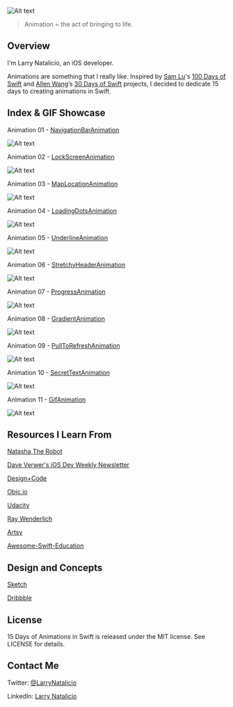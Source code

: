 ![Alt text](https://raw.githubusercontent.com/larrynatalicio/15DaysofAnimationsinSwift/master/github-cover-image.png)


> Animation ~ the act of bringing to life.

## Overview ##

I'm Larry Natalicio, an iOS developer.

Animations are something that I really like. Inspired by [Sam Lu](https://twitter.com/samvlu)'s [100 Days of Swift](http://samvlu.com/index.html) and [Allen Wang](https://twitter.com/creativewang)’s [30 Days of Swift](https://github.com/allenwong/30DaysofSwift) projects, I decided to dedicate 15 days to creating animations in Swift.

## Index & GIF Showcase ##

Animation 01 - [NavigationBarAnimation](https://github.com/larrynatalicio/15DaysofAnimationsinSwift/blob/master/Animation%2001%20-%20NavigationBarAnimation/NavigationBarAnimation.gif)

![Alt text](https://raw.githubusercontent.com/larrynatalicio/15DaysofAnimationsinSwift/master/Animation%2001%20-%20NavigationBarAnimation/NavigationBarAnimation.gif)

Animation 02 - [LockScreenAnimation](https://github.com/larrynatalicio/15DaysofAnimationsinSwift/tree/master/Animation%2002%20-%20LockScreenAnimation)

![Alt text](https://raw.githubusercontent.com/larrynatalicio/15DaysofAnimationsinSwift/master/Animation%2002%20-%20LockScreenAnimation/LockScreenAnimation.gif)

Animation 03 - [MapLocationAnimation](https://github.com/larrynatalicio/15DaysofAnimationsinSwift/tree/master/Animation%2003%20-%20MapLocationAnimation)

![Alt text](https://raw.githubusercontent.com/larrynatalicio/15DaysofAnimationsinSwift/master/Animation%2003%20-%20MapLocationAnimation/MapLocationAnimation.gif)

Animation 04 - [LoadingDotsAnimation](https://github.com/larrynatalicio/15DaysofAnimationsinSwift/tree/master/Animation%2004%20-%20LoadingDotsAnimation)

![Alt text](https://raw.githubusercontent.com/larrynatalicio/15DaysofAnimationsinSwift/master/Animation%2004%20-%20LoadingDotsAnimation/LoadingDotsAnimation.gif)

Animation 05 - [UnderlineAnimation](https://github.com/larrynatalicio/15DaysofAnimationsinSwift/tree/master/Animation%2005%20-%20UnderlineAnimation)

![Alt text](https://raw.githubusercontent.com/larrynatalicio/15DaysofAnimationsinSwift/master/Animation%2005%20-%20UnderlineAnimation/UnderlineAnimation.gif)

Animation 06 - [StretchyHeaderAnimation](https://github.com/larrynatalicio/15DaysofAnimationsinSwift/tree/master/Animation%2006%20-%20StretchyHeaderAnimation)

![Alt text](https://github.com/larrynatalicio/15DaysofAnimationsinSwift/raw/master/Animation%2006%20-%20StretchyHeaderAnimation/StretchyHeaderAnimation.gif)

Animation 07 - [ProgressAnimation](https://github.com/larrynatalicio/15DaysofAnimationsinSwift/tree/master/Animation%2007%20-%20ProgressAnimation)

![Alt text](https://raw.githubusercontent.com/larrynatalicio/15DaysofAnimationsinSwift/master/Animation%2007%20-%20ProgressAnimation/ProgressAnimation.gif)

Animation 08 - [GradientAnimation](https://github.com/larrynatalicio/15DaysofAnimationsinSwift/tree/master/Animation%2008%20-%20GradientAnimation)

![Alt text](https://raw.githubusercontent.com/larrynatalicio/15DaysofAnimationsinSwift/master/Animation%2008%20-%20GradientAnimation/GradientAnimation.gif)

Animation 09 - [PullToRefreshAnimation](https://github.com/larrynatalicio/15DaysofAnimationsinSwift/tree/master/Animation%2009%20-%20PullToRefreshAnimation)

![Alt text](https://raw.githubusercontent.com/larrynatalicio/15DaysofAnimationsinSwift/master/Animation%2009%20-%20PullToRefreshAnimation/PullToRefreshAnimation.gif)

Animation 10 - [SecretTextAnimation](https://github.com/larrynatalicio/15DaysofAnimationsinSwift/tree/master/Animation%2010%20-%20SecretTextAnimation)

![Alt text](https://github.com/larrynatalicio/15DaysofAnimationsinSwift/raw/master/Animation%2010%20-%20SecretTextAnimation/SecretTextAnimation.gif)

Animation 11 - [GifAnimation](https://github.com/larrynatalicio/15DaysofAnimationsinSwift/tree/master/Animation%2011%20-%20GifAnimation)

![Alt text](https://raw.githubusercontent.com/larrynatalicio/15DaysofAnimationsinSwift/master/Animation%2011%20-%20GifAnimation/GifAnimation.gif)


## Resources I Learn From ##

[Natasha The Robot](https://www.natashatherobot.com)

[Dave Verwer's iOS Dev Weekly Newsletter](http://iosdevweekly.com)

[Design+Code](https://designcode.io/)

[Objc.io](https://www.objc.io)

[Udacity](https://www.udacity.com)

[Ray Wenderlich](https://www.raywenderlich.com)

[Artsy](http://artsy.github.io)

[Awesome-Swift-Education](https://github.com/hsavit1/Awesome-Swift-Education)

## Design and Concepts ##

[Sketch](https://www.sketchapp.com)

[Dribbble](https://dribbble.com)

## License ##

15 Days of Animations in Swift is released under the MIT license. See LICENSE for details.

## Contact Me ##

Twitter: [@LarryNatalicio](https://twitter.com/LarryNatalicio)

LinkedIn: [Larry Natalicio](https://www.linkedin.com/in/larrynatalicio)
